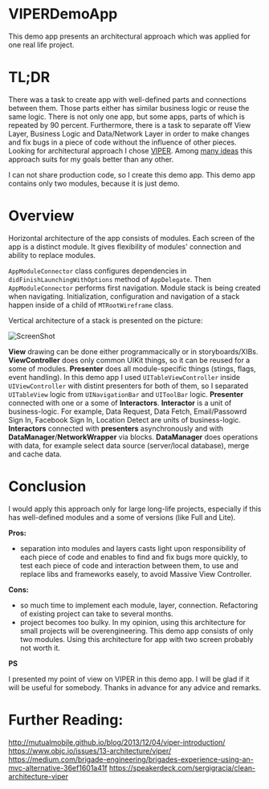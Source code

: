 VIPERDemoApp
====================

This demo app presents an architectural approach which was applied for one real life project. 

TL;DR
====================
There was a task to create app with well-defined parts and connections between them. Those parts either has similar business logic or reuse the same logic. There is not only one app, but some apps, parts of which is repeated by 90 percent. Furthermore, there is a task to separate off View Layer, Business Logic and Data/Network Layer in order to make changes and fix bugs in a piece of code without the influence of other pieces.
Looking for architectural approach I chose [VIPER](https://www.objc.io/issues/13-architecture/viper/). Among [many ideas](http://khanlou.com/2014/03/model-view-whatever/) this approach suits for my goals better than any other.

I can not share production code, so I create this demo app. This demo app contains only two modules, because it is just demo.

Overview
====================

Horizontal architecture of the app consists of modules. Each screen of the app is a distinct module. It gives flexibility of modules' connection and ability to replace modules.

`AppModuleConnector` class configures dependencies in `didFinishLaunchingWithOptions` method of `AppDelegate`. Then `AppModuleConnector` performs first navigation. Module stack is being created when navigating. Initialization, configuration and navigation of a stack happen inside of a child of `MTRootWireframe` class.

Vertical architecture of a stack is presented on the picture:

![ScreenShot](https://cloud.githubusercontent.com/assets/2142832/9882759/23f43bf8-5bf8-11e5-9723-58b91838c2ad.png)

**View** drawing can be done either programmacically or in storyboards/XIBs.
**ViewController** does only common UIKit things, so it can be reused for a some of modules.
**Presenter** does all module-specific things (stings, flags, event handling).
In this demo app I used `UITableViewController` inside `UIViewController` with distint presenters for both of them, so I separated `UITableView` logic from `UINavigationBar` and `UIToolBar` logic.
**Presenter** connected with one or a some of **Interactors**. **Interactor** is a unit of business-logic. For example, Data Request, Data Fetch, Email/Passowrd Sign In, Facebook Sign In, Location Detect are units of business-logic.
**Interactors** connected with **presenters** asynchronously and with **DataManager**/**NetworkWrapper** via blocks.
**DataManager** does operations with data, for example select data source (server/local database), merge and cache data.

Conclusion
====================

I would apply this approach only for large long-life projects, especially if this has well-defined modules and a some of versions (like Full and Lite).

**Pros:**
- separation into modules and layers casts light upon responsibility of each piece of code and enables to find and fix bugs more quickly, to test each piece of code and interaction between them, to use and replace libs and frameworks easely, to avoid Massive View Controller.

**Cons:**
- so much time to implement each module, layer, connection. Refactoring of existing project can take to several months.
- project becomes too bulky. In my opinion, using this architecture for small projects will be overengineering. This demo app consists of only two modules. Using this architecture for app with two screen probably not worth it. 

**PS**

I presented my point of view on VIPER in this demo app. I will be glad if it will be useful for somebody.
Thanks in advance for any advice and remarks.

Further Reading:
====================

http://mutualmobile.github.io/blog/2013/12/04/viper-introduction/
https://www.objc.io/issues/13-architecture/viper/
https://medium.com/brigade-engineering/brigades-experience-using-an-mvc-alternative-36ef1601a41f
https://speakerdeck.com/sergigracia/clean-architecture-viper
